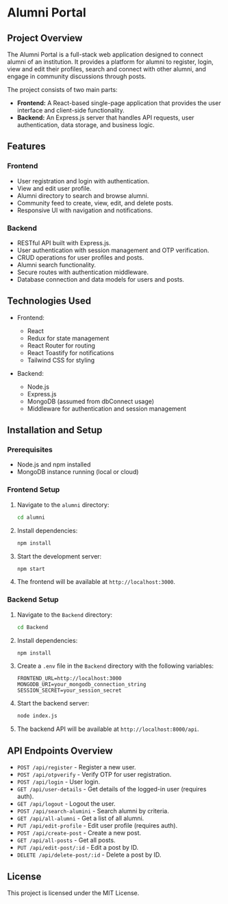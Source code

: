 # Alumni Portal

## Project Overview
The Alumni Portal is a full-stack web application designed to connect alumni of an institution. It provides a platform for alumni to register, login, view and edit their profiles, search and connect with other alumni, and engage in community discussions through posts.

The project consists of two main parts:
- **Frontend:** A React-based single-page application that provides the user interface and client-side functionality.
- **Backend:** An Express.js server that handles API requests, user authentication, data storage, and business logic.

## Features

### Frontend
- User registration and login with authentication.
- View and edit user profile.
- Alumni directory to search and browse alumni.
- Community feed to create, view, edit, and delete posts.
- Responsive UI with navigation and notifications.

### Backend
- RESTful API built with Express.js.
- User authentication with session management and OTP verification.
- CRUD operations for user profiles and posts.
- Alumni search functionality.
- Secure routes with authentication middleware.
- Database connection and data models for users and posts.

## Technologies Used
- Frontend:
  - React
  - Redux for state management
  - React Router for routing
  - React Toastify for notifications
  - Tailwind CSS for styling

- Backend:
  - Node.js
  - Express.js
  - MongoDB (assumed from dbConnect usage)
  - Middleware for authentication and session management

## Installation and Setup

### Prerequisites
- Node.js and npm installed
- MongoDB instance running (local or cloud)

### Frontend Setup
1. Navigate to the `alumni` directory:
   ```bash
   cd alumni
   ```
2. Install dependencies:
   ```bash
   npm install
   ```
3. Start the development server:
   ```bash
   npm start
   ```
4. The frontend will be available at `http://localhost:3000`.

### Backend Setup
1. Navigate to the `Backend` directory:
   ```bash
   cd Backend
   ```
2. Install dependencies:
   ```bash
   npm install
   ```
3. Create a `.env` file in the `Backend` directory with the following variables:
   ```
   FRONTEND_URL=http://localhost:3000
   MONGODB_URI=your_mongodb_connection_string
   SESSION_SECRET=your_session_secret
   ```
4. Start the backend server:
   ```bash
   node index.js
   ```
5. The backend API will be available at `http://localhost:8000/api`.

## API Endpoints Overview

- `POST /api/register` - Register a new user.
- `POST /api/otpverify` - Verify OTP for user registration.
- `POST /api/login` - User login.
- `GET /api/user-details` - Get details of the logged-in user (requires auth).
- `GET /api/logout` - Logout the user.
- `POST /api/search-alumini` - Search alumni by criteria.
- `GET /api/all-alumni` - Get a list of all alumni.
- `PUT /api/edit-profile` - Edit user profile (requires auth).
- `POST /api/create-post` - Create a new post.
- `GET /api/all-posts` - Get all posts.
- `PUT /api/edit-post/:id` - Edit a post by ID.
- `DELETE /api/delete-post/:id` - Delete a post by ID.

## License
This project is licensed under the MIT License.
